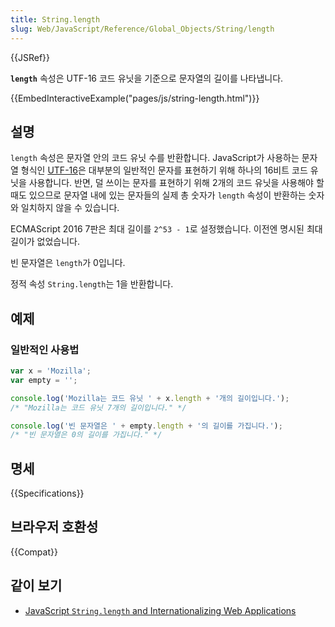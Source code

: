 ```yaml
---
title: String.length
slug: Web/JavaScript/Reference/Global_Objects/String/length
---
```


{{JSRef}}

**`length`** 속성은 UTF-16 코드 유닛을 기준으로 문자열의 길이를 나타냅니다.

{{EmbedInteractiveExample("pages/js/string-length.html")}}

## 설명

`length` 속성은 문자열 안의 코드 유닛 수를 반환합니다. JavaScript가 사용하는 문자열 형식인 [UTF-16](https://ko.wikipedia.org/wiki/UTF-16)은 대부분의 일반적인 문자를 표현하기 위해 하나의 16비트 코드 유닛을 사용합니다. 반면, 덜 쓰이는 문자를 표현하기 위해 2개의 코드 유닛을 사용해야 할 때도 있으므로 문자열 내에 있는 문자들의 실제 총 숫자가 `length` 속성이 반환하는 숫자와 일치하지 않을 수 있습니다.

ECMAScript 2016 7판은 최대 길이를 `2^53 - 1`로 설정했습니다. 이전엔 명시된 최대 길이가 없었습니다.

빈 문자열은 `length`가 0입니다.

정적 속성 `String.length`는 1을 반환합니다.

## 예제

### 일반적인 사용법

```js
var x = 'Mozilla';
var empty = '';

console.log('Mozilla는 코드 유닛 ' + x.length + '개의 길이입니다.');
/* "Mozilla는 코드 유닛 7개의 길이입니다." */

console.log('빈 문자열은 ' + empty.length + '의 길이를 가집니다.');
/* "빈 문자열은 0의 길이를 가집니다." */
```

## 명세

{{Specifications}}

## 브라우저 호환성

{{Compat}}

## 같이 보기

- [JavaScript `String.length` and Internationalizing Web Applications](http://developer.teradata.com/blog/jasonstrimpel/2011/11/javascript-string-length-and-internationalizing-web-applications)
